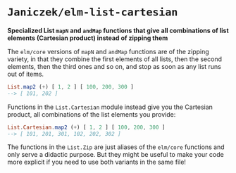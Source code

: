 # `Janiczek/elm-list-cartesian`

**Specialized List `mapN` and `andMap` functions that give all combinations of list elements (Cartesian product) instead of zipping them**

The `elm/core` versions of `mapN` and `andMap` functions are of the zipping variety, in that they combine the first elements of all lists, then the second elements, then the third ones and so on, and stop as soon as any list runs out of items.

```elm
List.map2 (+) [ 1, 2 ] [ 100, 200, 300 ]
--> [ 101, 202 ]
```

Functions in the `List.Cartesian` module instead give you the Cartesian product, all combinations of the list elements you provide:

```elm
List.Cartesian.map2 (+) [ 1, 2 ] [ 100, 200, 300 ]
--> [ 101, 201, 301, 102, 202, 302 ]
```

The functions in the `List.Zip` are just aliases of the `elm/core` functions and only serve a didactic purpose. But they might be useful to make your code more explicit if you need to use both variants in the same file!
